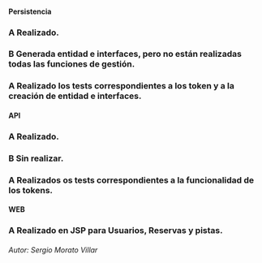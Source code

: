 
#### Persistencia

### A Realizado.
### B Generada entidad e interfaces, pero no están realizadas todas las funciones de gestión.
### A Realizado los tests correspondientes a los token y a la creación de entidad e interfaces.

#### API

### A Realizado.
### B Sin realizar.
### A Realizados os tests correspondientes a la funcionalidad de los tokens.

#### WEB

### A Realizado en JSP para Usuarios, Reservas y pistas.



###### Autor: Sergio Morato Villar

